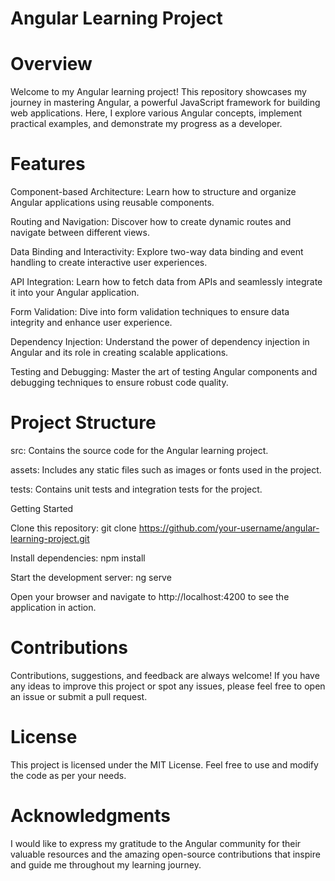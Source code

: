 
# Angular Learning Project


# Overview
Welcome to my Angular learning project! This repository showcases my journey in mastering Angular, a powerful JavaScript framework for building web applications. Here, I explore various Angular concepts, implement practical examples, and demonstrate my progress as a developer.

# Features

Component-based Architecture: Learn how to structure and organize Angular applications using reusable components.

Routing and Navigation: Discover how to create dynamic routes and navigate between different views.

Data Binding and Interactivity: Explore two-way data binding and event handling to create interactive user experiences.

API Integration: Learn how to fetch data from APIs and seamlessly integrate it into your Angular application.

Form Validation: Dive into form validation techniques to ensure data integrity and enhance user experience.

Dependency Injection: Understand the power of dependency injection in Angular and its role in creating scalable applications.

Testing and Debugging: Master the art of testing Angular components and debugging techniques to ensure robust code quality.


# Project Structure

src: Contains the source code for the Angular learning project.

assets: Includes any static files such as images or fonts used in the project.

tests: Contains unit tests and integration tests for the project.

Getting Started

Clone this repository: git clone https://github.com/your-username/angular-learning-project.git

Install dependencies: npm install

Start the development server: ng serve

Open your browser and navigate to http://localhost:4200 to see the application in action.

# Contributions

Contributions, suggestions, and feedback are always welcome! If you have any ideas to improve this project or spot any issues, please feel free to open an issue or submit a pull request.

# License
This project is licensed under the MIT License. Feel free to use and modify the code as per your needs.

# Acknowledgments
I would like to express my gratitude to the Angular community for their valuable resources and the amazing open-source contributions that inspire and guide me throughout my learning journey.





